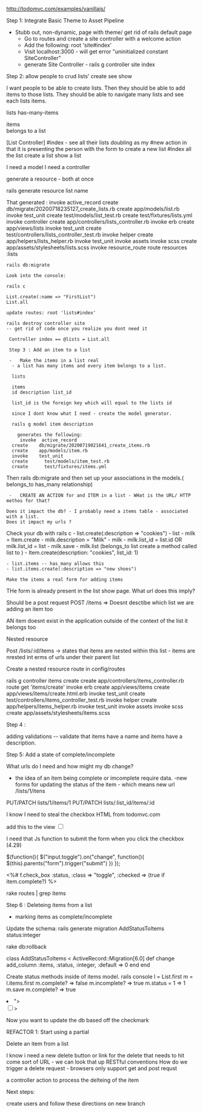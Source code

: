 http://todomvc.com/examples/vanillajs/

Step 1: Integrate Basic Theme to Asset Pipeline

- Stubb out, non-dynamic, page with theme/ get rid of rails default page
    * Go to routes and create a site controller with a welcome action
    * Add the following: root 'site#index'
    * Visit localhost:3000 - will get error "uninitialized constant SiteController"
    * generate Site Controller - rails g controller site index 


Step 2: allow people to crud lists'
create 
see 
show

I want people to be able to create lists. Then they should be able to add items to those lists. They should be able to navigate many lists and see each lists items. 

lists
    has-many-items

items  
    belongs to a list


[List Controller]
 #index - see all their lists 
 doubling as my #new action in that it is presenting the person with the form to create a new list
 #index all the list
 create a list
 show a list 

 I need a model 
 I need a controller 

 generate a resource - both at once 

 rails generate resource list name


 That generated :
    invoke  active_record
      create    db/migrate/20200718235127_create_lists.rb
      create    app/models/list.rb
      invoke    test_unit
      create      test/models/list_test.rb
      create      test/fixtures/lists.yml
      invoke  controller
      create    app/controllers/lists_controller.rb
      invoke    erb
      create      app/views/lists
      invoke    test_unit
      create      test/controllers/lists_controller_test.rb
      invoke    helper
      create      app/helpers/lists_helper.rb
      invoke      test_unit
      invoke    assets
      invoke      scss
      create        app/assets/stylesheets/lists.scss
      invoke  resource_route
       route    resources :lists

    rails db:migrate

    Look into the console: 

    rails c

    List.create(:name => "FirstList")
    List.all

    update routes: root 'lists#index'

    rails destroy controller site 
    -- get rid of code once you realize you dont need it 
     
     Controller index == @lists = List.all

     Step 3 : Add an item to a list

     -   Make the items in a list real
      - a list has many items and every item belongs to a list.
      
      lists 

      items 
      id description list_id

      list_id is the foreign key which will equal to the lists id 

      since I dont know what I need - create the model generator.

      rails g model item description

        generates the following:
         invoke  active_record
      create    db/migrate/20200719021641_create_items.rb
      create    app/models/item.rb
      invoke    test_unit
      create      test/models/item_test.rb
      create      test/fixtures/items.yml

Then rails db:migrate and then set up your associations in the models.( belongs_to has_many relationship)

     -   CREATE AN ACTION for and ITEM in a list - WHat is the URL/ HTTP methos for that?

    Does it impact the db? - I probably need a items table - associated with a list.
    Does it impact my urls ?

Check your db with rails c
    - list.create(:description => "cookies")
    - list 
    - milk = Item.create
    - milk.description = "Milk"
    - milk
    - milk.list_id = list.id OR milk.list_id = list
    - milk.save
    - milk.list (belongs_to list create a method called list to )
    - Item.create(description: "cookies", list_id: 1)

    - list.items -- has_many allows this
    - list.items.create(:description => "new shoes")

    Make the items a real form for adding items
  
THe form is already present in the list show page.
What url does this imply?

Should be a post request
POST /items => Doesnt desctibe which list we are adding an item too

AN item doesnt exist in the application outside of the context of the list it belongs too

Nested resource

Post /lists/:id/items -> states that items are nested within this list - items are nrested int erms of urls under their parent list

Create a nested resource route in config/routes

rails g controller items create
 create  app/controllers/items_controller.rb
       route  get 'items/create'
      invoke  erb
      create    app/views/items
      create    app/views/items/create.html.erb
      invoke  test_unit
      create    test/controllers/items_controller_test.rb
      invoke  helper
      create    app/helpers/items_helper.rb
      invoke    test_unit
      invoke  assets
      invoke    scss
      create      app/assets/stylesheets/items.scss
    
Step 4 :

adding validations -- validate that items have a name and items have a description.

Step 5:
Add a state of complete/incomplete

What urls do I need and how might my db change?
- the idea of an item being complete or imcomplete require data. 
-new forms for updating the status of the item - which means new url 
/lists/1/itens 

PUT/PATCH lists/1/items/1
PUT/PATCH lists/:list_id/items/:id

I know I need to steal the checkbox HTML from todomvc.com 

add this to the view 
<input class="toggle" type="checkbox">

I need that Js function to submit the form when you click the checkbox (4.29)

$(function(){
    $("input.toggle").on("change", function(){
        $(this).parents("form").trigger("submit")
    })
});



<%# f.check_box :status, :class => "toggle", :checked => (true if item.complete?) %>

rake routes | grep items

Step 6 : Deleteing items from a list
- marking items as complete/incomplete


Update the schema:
rails generate migration AddStatusToItems status:integer

rake db:rollback

class AddStatusToItems < ActiveRecord::Migration[6.0]
  def change
    add_column :items, :status, :integer, :default => 0
  end
end

Create status methods inside of items model. 
    rails console
    l = List.first
    m = l.items.first
    m.complete?
         => false 
    m.incomplete?
        => true 
    m.status = 1
        => 1 
    m.save
    m.complete?
        => true 

<li class="<%= "completed" if item.complete? %>">
                        <div class="view">
                            <input class="toggle" type="checkbox" <%= "checked='checked'" if item.complete? %>>


Now you want to update the db based off the checkmark

REFACTOR 1: Start using a partial 

Delete an item from a list

I know i need a new delete button or link for the delete
that needs to hit come sort of URL - we can look that up
RESTful conventions
    How do we trigger a delete request - browsers only support get and post requst 

a controller action to process the delteing of the item

Next steps:

create users and follow these directions on new branch